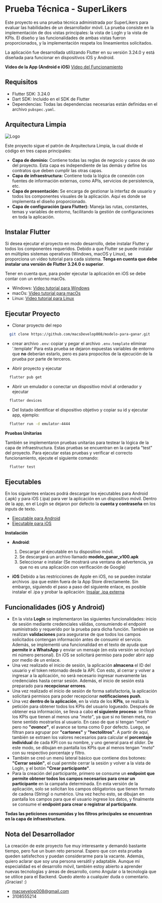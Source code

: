 # Prueba Técnica - SuperLikers

Este proyecto es una prueba técnica administrada por SuperLikers para evaluar las habilidades de un desarrollador móvil. La prueba consiste en la implementación de dos vistas principales: la vista de LogIn y la vista de KPIs. El diseño y las funcionalidades de ambas vistas fueron proporcionados, y la implementación respeta los lineamientos solicitados.

La aplicación fue desarrollada utilizando Flutter en su versión 3.24.0 y está diseñada para funcionar en dispositivos iOS y Android.

**Video de la App (Android e iOS)**
[Video del Funcionamiento](https://www.mediafire.com/file/pxk8kjd0lqt17a0/test-app-superlikers.mp4/file)

## Requisitos

- Flutter SDK: 3.24.0
- Dart SDK: Incluido en el SDK de Flutter
- Dependencias: Todas las dependencias necesarias están definidas en el archivo `pubspec.yaml`.
## Arquitectura Limpia
![Logo](https://i.blogs.es/28531a/clean/450_1000.webp)

Este proyecto sigue el patrón de Arquitectura Limpia, la cual divide el código en tres capas principales:
- **Capa de dominio:** Contiene todas las reglas de negocio y casos de uso del proyecto. Esta capa es independiente de las demás y define los contratos que deben cumplir las otras capas.
- **Capa de infraestructura:** Contiene toda la lógica de conexión con fuentes de información externas, como APIs, servicios de persistencia, etc.
- **Capa de presentación:** Se encarga de gestionar la interfaz de usuario y todos los componentes visuales de la aplicación. Aquí es donde se implementa el diseño proporcionado.
- **Capa de configuración (para Flutter):** Maneja las rutas, constantes, temas y variables de entorno, facilitando la gestión de configuraciones en toda la aplicación.
## Instalar Flutter
Si desea ejecutar el proyecto en modo desarrollo, debe instalar Flutter y todos los componentes requeridos. Debido a que Flutter se puede instalar en múltiples sistemas operativos (Windows, macOS y Linux), se proporciona un video tutorial para cada sistema. **Tenga en cuenta que debe instalar una versión de Flutter 3.24.0 o superior**.

Tener en cuenta que, para poder ejecutar la aplicación en iOS se debe contar con un entorno macOs.

- Windows: [Video tutorial para Windows](https://www.youtube.com/watch?v=3N8MMvLBxss)
- macOs: [Video tutorial para macOs](https://www.youtube.com/watch?v=W9clR_Wg3ho)
- Linux: [Video tutorial para Linux](https://www.youtube.com/watch?v=JHDEzJOHhnE)

## Ejecutar Proyecto

- Clonar proyecto del repo
```bash
  git clone https://github.com/macsDevelop008/modelo-para-ganar.git
```
- crear archivo `.env`: copiar y pegar el archivo `.env.template` eliminar '.template' Para esta prueba se dejaron expuestas variables de entorno que **no** deberían estarlo, pero es para propocitos de la ejecución de la prueba por parte de terceros.

- Abrir proyecto y ejecutar
```bash
  flutter pub get
```
- Abrir un emulador o conectar un dispositivo móvil al ordenador y ejecutar
```bash
  flutter devices
```
- Del listado identificar el dispositivo objetivo y copiar su id y ejecutar app, ejemplo:
```bash
  flutter run -d emulator-4444
```

**Pruebas Unitarias**

También se implementaron pruebas unitarias para testear la lógica de la capa de infraestructura. Estas pruebas se encuentran en la carpeta "test" del proyecto. Para ejecutar estas pruebas y verificar el correcto funcionamiento, ejecute el siguiente comando:
```bash
  flutter test
```

## Ejecutables 

En los siguientes enlaces podrá descargar los ejecutables para Android (.apk) y para iOS (.ipa) para ver la aplicación en un dispositivo móvil. Dentro de la app, en el LogIn se dejaron por defecto la **cuenta y contraseña** en los inputs de texto.

 - [Ejecutable para Android](https://www.mediafire.com/file/wlgs8ksub2oy5gx/modelo_ganar_v100.apk/file)
 - [Ejecutable para iOS](https://www.mediafire.com/file/uc7n3vpilu9kj64/modelo_ganar_v100.ipa/file)

**Instalación**

- **Android**: 
    1. Descargar el ejecutable en tu dispositivo móvil.
    2. Se descargará un archivo llamado **modelo_ganar_v100.apk**
    3. Seleccionar e instalar (Se mostrará una ventana de advertencia, ya que no es una aplicación con verificación de Google)

- **iOS**
Debido a las restricciones de Apple en iOS, no se pueden instalar archivos .ipa que estén fuera de la App Store directamente. Sin embargo, siguiendo el paso a paso del siguiente enlace, es posible instalar el .ipa y probar la aplicación:
[Insalar .ipa externa](https://www.youtube.com/watch?v=7GND2msNu54)
## Funcionalidades (iOS y Android)

- En la vista **LogIn** se implementaron las siguientes funcionalidades: inicio de sesión mediante credenciales válidas, consumiendo el endpoint suministrado y requerido por la prueba para dicha función. También se realizan **validaciones** para asegurarse de que todos los campos solicitados contengan información antes de consumir el servicio. Además, se implementó una funcionalidad en el texto de ayuda que **permite ir a WhatsApp** y enviar un mensaje (en esta versión se incluyó mi número personal). En iOS se solicitará permiso para poder abrir app por medio de un enlace.
- Una vez realizado el inicio de sesión, la aplicación **almacena** el ID del usuario y el token retornado desde la API. Con esto, al cerrar y volver a ingresar a la aplicación, no será necesario ingresar nuevamente las credenciales hasta cerrar sesión. Además, el inicio de sesión está preparado para **recepcionar errores**.
- Una vez realizado el inicio de sesión de forma satisfactoria, la aplicación solicitará permisos para poder recepcionar **notificaciones push**.
- Una vez **dentro de la aplicación**, en la vista de los **KPIs**, se realiza la petición para obtener todos los KPIs del usuario logueado. Después de obtener esa información, se lleva a cabo **el siguiente proceso**: se filtran los KPIs que tienen al menos una *"_meta_"*, ya que si no tienen meta, no tiene sentido mostrarlos al usuario. En caso de que sí tengan "_meta_" pero no **"_avance_"**, el avance se toma como 0 por defecto. Luego, se filtran para agrupar por **"cartones"** y **"hectolitros"**. A partir de aquí, también se extraen los valores necesarios para calcular el **porcentaje individual** de cada KPI con su nombre, y uno general para el *slider*. De este modo, se dibujan en pantalla los KPIs que al menos tengan "_meta_" con su respectivo porcentaje y filtro.
- También se creó un menú lateral básico que contiene dos botones: **"Cerrar sesión"**, el cual permite cerrar la sesión y volver a la vista de LogIn, y el botón **"Crear participante"**.
- Para la creación del participante, primero se consume un **endpoint que permite obtener todos los campos necesarios para crear un participante** en la campaña determinada. En esta versión de la aplicación, solo se solicitan los campos obligatorios que tienen formato de cadena (String) o numérico. Una vez hecho esto, se dibujan en pantalla los campos para que el usuario ingrese los datos, y finalmente se consume el **endpoint para crear o registrar al participante**.

**Todas las peticiones consumidas y los filtros principales se encuentran en la capa de infraestructura.**


## Nota del Desarrollador
La creación de este proyecto fue muy interesante y demandó bastante tiempo, pero fue un buen reto personal. Espero que con esta prueba queden satisfechos y puedan considerarme para la vacante. Además, quiero aclarar que soy una persona versátil y adaptable. Aunque mi especialidad es el desarrollo móvil, también estoy abierto a aprender nuevas tecnologías y áreas de desarrollo, como Angular o la tecnología que se utilice para el Backend. Quedo atento a cualquier duda o comentario. ¡Gracias! :)

- macsevelop008@gmail.com
- 3108555214
